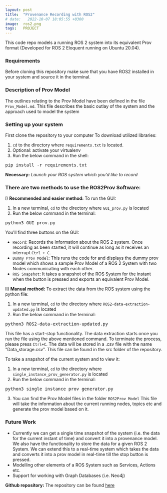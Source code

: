 ```yaml
---
layout: post
title:  "Provenance Recording with ROS2"
# date:   2022-10-07 18:05:55 +0300
image:  ros2.png
tags:   PROJECT
---
```


This code repo models a running ROS 2 system into its equivalent Prov format (Developed for ROS 2 Eloquent running on Ubuntu 20.04).

### Requirements
Before cloning this repository make sure that you have ROS2 installed in your system and source it in the terminal.

### Description of Prov Model
The outlines relating to the Prov Model have been defined in the file `Prov_Model.md`. This file describes the basic outlay of the system and the approach used to model the system

### Setting up your system
First clone the repository to your computer
To download utilized libraries:<br>
1) `cd` to the directory where `requirements.txt` is located.
2) Optional: activate your virtualenv
3) Run the below command in the shell:
<pre>
pip install -r requirements.txt
</pre>

**Necessary:** *Launch your ROS system which you'd like to record*<br>

### There are two methods to use the ROS2Prov Software:

I) **Recommended and easier method:**
To run the GUI:<br>
1) In a new terminal, `cd` to the directory where `GUI_prov.py` is located
2) Run the below command in the terminal:
<pre>
python3 GUI_prov.py
</pre>
You'll find three buttons on the GUI:
- `Record`: Records the Information about the ROS 2 system. Once recording as been started, it will continue as long as it receives an interrupt `Ctrl + C`.
- `Dummy Prov Model`: This runs the code for and displays the dummy prov model which shows a sample Prov Model of a ROS 2 System with two Nodes communicating with each other.
- `ROS Snapshot`: It takes a snapshot of the ROS System for the instant when the button is pressed and exports an equivalent Prov Model. 

II) **Manual method:**
To extract the data from the ROS system using the python file: <br>
1) In a new terminal, `cd` to the directory where `ROS2-data-extraction-updated.py` is located
2) Run the below command in the terminal:
<pre>
python3 ROS2-data-extraction-updated.py
</pre>
This file has a start-stop functionality. The data extraction starts once you run the file using the above mentioned command. To terminate the process, please press `Ctrl+C`. The data will be stored in a .csv file with the name "Data_storage.csv". This file can be found in the src folder of the repository.

To take a snapshot of the current system and to view it: <br>
1) In a new terminal, `cd` to the directory where `single_instance_prov_generator.py` is located
2) Run the below command in the terminal:
<pre>
python3 single_instance_prov_generator.py
</pre>
3) You can find the Prov Model files in the folder `ROS2Prov Model`
This file will take the information about the current running nodes, topics etc and generate the prov model based on it.



### Future Work
- Currently we can get a single time snapshot of the system (i.e. the data for the current instant of time) and convert it into a provenance model. We also have the functionality to store the data for a given ROS 2 System. We can extend this to a real-time system which takes the data and converts it into a prov model in real-time till the stop button is pressed.
- Modelling other elements of a ROS System such as Services, Actions etc.
- Support for working with Graph Databases (i.e. Neo4j)

**Github repository:** The repository can be found [here](https://github.com/omareldahshoury/ROS2-Provenance-Recording)